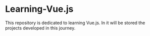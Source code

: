 # Learning-Vue.js
This repository is dedicated to learning Vue.js. In it will be stored the projects developed in this journey.
